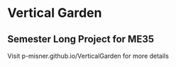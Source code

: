 # Vertical Garden
## Semester Long Project for ME35

Visit p-misner.github.io/VerticalGarden for more details
